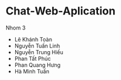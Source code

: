 # Chat-Web-Aplication
Nhom 3

- Lê Khánh Toàn
- Nguyễn Tuấn Linh
- Nguyễn Trung Hiếu
- Phan Tất Phúc
- Phan Quang Hưng
- Hà Minh Tuấn
